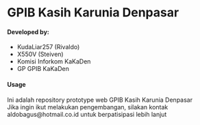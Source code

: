 # GPIB Kasih Karunia Denpasar

<h4>Developed by: </h4>
<ul>
  <li> KudaLiar257 (Rivaldo) </li>
  <li> X550V (Steiven) </li>
  <li> Komisi Inforkom KaKaDen </li>
  <li> GP GPIB KaKaDen </li>
</ul>

<h4>Usage</h4>
  <p>
      Ini adalah repository prototype web GPIB Kasih Karunia Denpasar<br>
      Jika ingin ikut melakukan pengembangan, silakan kontak aldobagus@hotmail.co.id untuk berpatisipasi lebih lanjut<br>
  </p>
